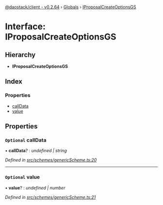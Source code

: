[@daostack/client - v0.2.64](../README.md) › [Globals](../globals.md) › [IProposalCreateOptionsGS](iproposalcreateoptionsgs.md)

# Interface: IProposalCreateOptionsGS

## Hierarchy

* **IProposalCreateOptionsGS**

## Index

### Properties

* [callData](iproposalcreateoptionsgs.md#optional-calldata)
* [value](iproposalcreateoptionsgs.md#optional-value)

## Properties

### `Optional` callData

• **callData**? : *undefined | string*

*Defined in [src/schemes/genericScheme.ts:20](https://github.com/daostack/client/blob/b547acc/src/schemes/genericScheme.ts#L20)*

___

### `Optional` value

• **value**? : *undefined | number*

*Defined in [src/schemes/genericScheme.ts:21](https://github.com/daostack/client/blob/b547acc/src/schemes/genericScheme.ts#L21)*
